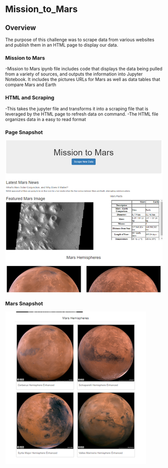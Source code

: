 # Mission_to_Mars

## Overview
The purpose of this challenge was to scrape data from various websites and publish them in an HTML page to display our data.

### Mission to Mars
 -Mission to Mars ipynb file  includes code that displays the data being pulled from a variety of sources, and outputs the information into Jupyter Notebook.  It includes the pictures URLs for Mars as well as data tables that compare Mars and Earth
 
 ### HTML and Scraping
 -This takes the jupyter file and transforms it into a scraping file that is leveraged by the HTML page to refresh data on command.
 -The HTML file organizes data in a easy to read format
 
 ### Page Snapshot
 ![Snapshot](https://github.com/madrivers/Mission_to_Mars/blob/main/resources/Mars%202.png)
 
 ### Mars Snapshot
 
![Mars](https://github.com/madrivers/Mission_to_Mars/blob/main/resources/Mars1.png)

